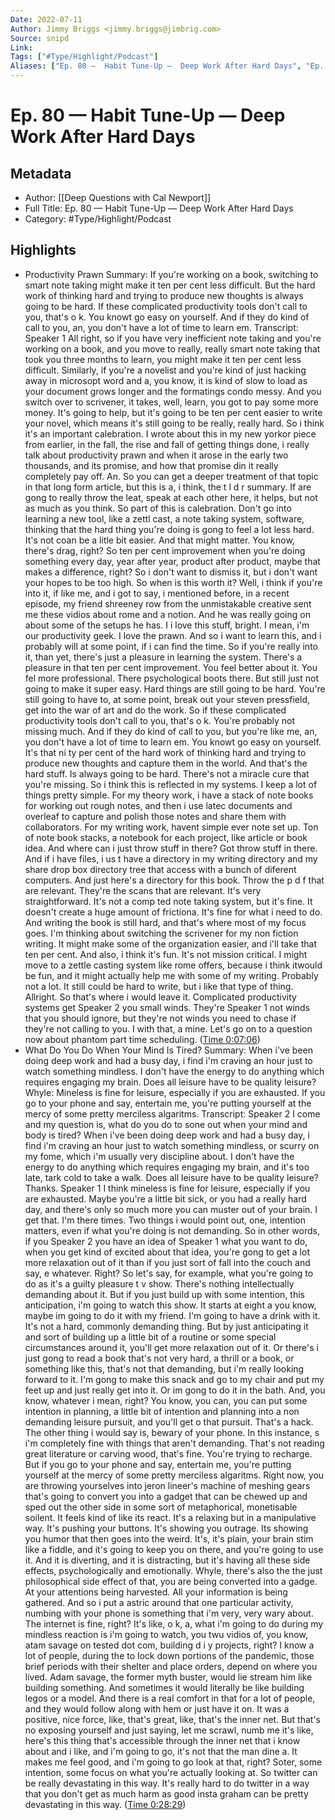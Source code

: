 ```yaml
---
Date: 2022-07-11
Author: Jimmy Briggs <jimmy.briggs@jimbrig.com>
Source: snipd
Link: 
Tags: ["#Type/Highlight/Podcast"]
Aliases: ["Ep. 80 —  Habit Tune-Up —  Deep Work After Hard Days", "Ep. 80 —  Habit Tune-Up —  Deep Work After Hard Days"]
---
```

# Ep. 80 —  Habit Tune-Up —  Deep Work After Hard Days

## Metadata
- Author: [[Deep Questions with Cal Newport]]
- Full Title: Ep. 80 —  Habit Tune-Up —  Deep Work After Hard Days
- Category: #Type/Highlight/Podcast

## Highlights
- Productivity Prawn
  Summary:
  If you're working on a book, switching to smart note taking might make it ten per cent less difficult. But the hard work of thinking hard and trying to produce new thoughts is always going to be hard. If these complicated productivity tools don't call to you, that's o k. You knowt go easy on yourself. And if they do kind of call to you, an, you don't have a lot of time to learn em.
  Transcript:
  Speaker 1
  All right, so if you have very inefficient note taking and you're working on a book, and you move to really, really smart note taking that took you three months to learn, you might make it ten per cent less difficult. Similarly, if you're a novelist and you're kind of just hacking away in microsopt word and a, you know, it is kind of slow to load as your document grows longer and the formatings condo messy. And you switch over to scrivener, it takes, well, learn, you got to pay some more money. It's going to help, but it's going to be ten per cent easier to write your novel, which means it's still going to be really, really hard. So i think it's an important calebration. I wrote about this in my new yorkor piece from earlier, in the fall, the rise and fall of getting things done, i really talk about productivity prawn and when it arose in the early two thousands, and its promise, and how that promise din it really completely pay off. An. So you can get a deeper treatment of that topic in that long form article, but this is a, i think, the t l d r summary. If are gong to really throw the leat, speak at each other here, it helps, but not as much as you think. So part of this is calebration. Don't go into learning a new tool, like a zettl cast, a note taking system, software, thinking that the hard thing you're doing is gong to feel a lot less hard. It's not coan be a litle bit easier. And that might matter. You know, there's drag, right? So ten per cent improvement when you're doing something every day, year after year, product after product, maybe that makes a difference, right? So i don't want to dismiss it, but i don't want your hopes to be too high. So when is this worth it? Well, i think if you're into it, if like me, and i got to say, i mentioned before, in a recent episode, my friend shreeney row from the unmistakable creative sent me these vidios about rome and a notion. And he was really going on about some of the setups he has. I i love this stuff, bright. I mean, i'm our productivity geek. I love the prawn. And so i want to learn this, and i probably will at some point, if i can find the time. So if you're really into it, than yet, there's just a pleasure in learning the system. There's a pleasure in that ten per cent improvement. You feel better about it. You fel more professional. There psychological boots there. But still just not going to make it super easy. Hard things are still going to be hard. You're still going to have to, at some point, break out your steven pressfield, get into the war of art and do the work. So if these complicated productivity tools don't call to you, that's o k. You're probably not missing much. And if they do kind of call to you, but you're like me, an, you don't have a lot of time to learn em. You knowt go easy on yourself. It's that ni ty per cent of the hard work of thinking hard and trying to produce new thoughts and capture them in the world. And that's the hard stuff. Is always going to be hard. There's not a miracle cure that you're missing. So i think this is reflected in my systems. I keep a lot of things pretty simple. For my theory work, i have a stack of note books for working out rough notes, and then i use latec documents and overleaf to capture and polish those notes and share them with collaborators. For my writing work, havent simple ever note set up. Ton of note book stacks, a notebook for each project, like article or book idea. And where can i just throw stuff in there? Got throw stuff in there. And if i have files, i us t have a directory in my writing directory and my share drop box directory tree that access with a bunch of diferent computers. And just here's a directory for this book. Throw the p d f that are relevant. They're the scans that are relevant. It's very straightforward. It's not a comp ted note taking system, but it's fine. It doesn't create a huge amount of frictiona. It's fine for what i need to do. And writing the book is still hard, and that's where most of my focus goes. I'm thinking about switching the scrivener for my non fiction writing. It might make some of the organization easier, and i'll take that ten per cent. And also, i think it's fun. It's not mission critical. I might move to a zettle casting system like rome offers, because i think itwould be fun, and it might actually help me with some of my writing. Probably not a lot. It still could be hard to write, but i like that type of thing. Allright. So that's where i would leave it. Complicated productivity systems get
  Speaker 2
  you small winds. They're
  Speaker 1
  not winds that you should ignore, but they're not winds you need to chase if they're not calling to you. I with that, a mine. Let's go on to a question now about phantom part time scheduling. ([Time 0:07:06](https://share.snipd.com/snip/a125e97a-6f04-4787-a37f-6315f36e455b))
- What Do You Do When Your Mind Is Tired?
  Summary:
  When i've been doing deep work and had a busy day, i find i'm craving an hour just to watch something mindless. I don't have the energy to do anything which requires engaging my brain. Does all leisure have to be quality leisure? Whyle: Mineless is fine for leisure, especially if you are exhausted. If you go to your phone and say, entertain me, you're putting yourself at the mercy of some pretty merciless algaritms.
  Transcript:
  Speaker 2
  I come and my question is, what do you do to sone out when your mind and body is tired? When i've been doing deep work and had a busy day, i find i'm craving an hour just to watch something mindless, or scurry on my fome, which i'm usually very discipline about. I don't have the energy to do anything which requires engaging my brain, and it's too late, tark cold to take a walk. Does all leisure have to be quality leisure? Thanks.
  Speaker 1
  I think mineless is fine for leisure, especially if you are exhausted. Maybe you're a little bit sick, or you had a really hard day, and there's only so much more you can muster out of your brain. I get that. I'm there times. Two things i would point out, one, intention matters, even if what you're doing is not demanding. So in other words, if you
  Speaker 2
  you have an idea of
  Speaker 1
  what you want to do, when you get kind of excited about that idea, you're gong to get a lot more relaxation out of it than if you just sort of fall into the couch and say, e whatever. Right? So let's say, for example, what you're going to do as it's a guilty pleasure t v show. There's nothing intellectually demanding about it. But if you just build up with some intention, this anticipation, i'm going to watch this show. It starts at eight a you know, maybe im going to do it with my friend. I'm going to have a drink with it. It's not a hard, commonly demanding thing. But by just anticipating it and sort of building up a little bit of a routine or some special circumstances around it, you'll get more relaxation out of it. Or there's i just gong to read a book that's not very hard, a thrill or a book, or something like this, that's not that demanding, but i'm really looking forward to it. I'm gong to make this snack and go to my chair and put my feet up and just really get into it. Or im gong to do it in the bath. And, you know, whatever i mean, right? You know, you can, you can put some intention in planning, a little bit of intention and planning into a non demanding leisure pursuit, and you'll get o that pursuit. That's a hack. The other thing i would say is, bewary of your phone. In this instance, s i'm completely fine with things that aren't demanding. That's not reading great literature or carving wood, that's fine. You're trying to recharge. But if you go to your phone and say, entertain me, you're putting yourself at the mercy of some pretty merciless algaritms. Right now, you are throwing yourselves into jeron lineer's machine of meshing gears that's going to convert you into a gadget that can be chewed up and sped out the other side in some sort of metaphorical, monetisable soilent. It feels kind of like its react. It's a relaxing but in a manipulative way. It's pushing your buttons. It's showing you outrage. Its showing you humor that then goes into the weird. It's, it's plain, your brain stim like a fiddle, and it's going to keep you on there, and you're going to use it. And it is diverting, and it is distracting, but it's having all these side effects, psychologically and emotionally. Whyle, there's also the the just philosophical side effect of that, you are being converted into a gadge. At your attentions being harvested. All your information is being gathered. And so i put a astric around that one particular activity, numbing with your phone is something that i'm very, very wary about. The internet is fine, right? It's like, o k, a, what i'm going to do during my mindless reaction is i'm going to watch, you twu vidios of, you know, atam savage on tested dot com, building d i y projects, right? I know a lot of people, during the to lock down portions of the pandemic, those brief periods with their shelter and place orders, depend on where you lived. Adam savage, the former myth buster, would lie stream him like building something. And sometimes it would literally be like building legos or a model. And there is a real comfort in that for a lot of people, and they would follow along with hem or just have it on. It was a positive, nice force, like, that's great, like, that's the inner net. But that's no exposing yourself and just saying, let me scrawl, numb me it's like, here's this thing that's accessible through the inner net that i know about and i like, and i'm going to go, it's not that the man dine a. It makes me feel good, and i'm going to go look at that, right? Soter, some intention, some focus on what you're actually looking at. So twitter can be really devastating in this way. It's really hard to do twitter in a way that you don't get as much harm as good insta graham can be pretty devastating in this way. ([Time 0:28:29](https://share.snipd.com/snip/a6456ec5-9cfb-4e69-8faf-6648c507f2c1))
